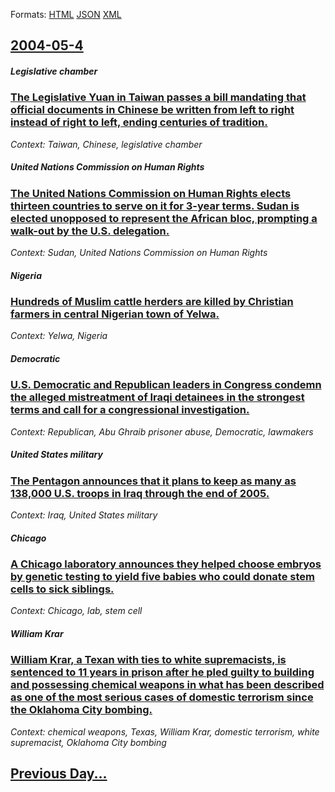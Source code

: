 
Formats: [HTML](2004/05/4/index.html)  [JSON](2004/05/4/index.json)  [XML](2004/05/4/index.xml)  

## [2004-05-4](/news/2004/05/4/index.md)

##### Legislative chamber
### [ The Legislative Yuan in Taiwan passes a bill mandating that official documents in Chinese be written from left to right instead of right to left, ending centuries of tradition. ](/news/2004/05/4/the-legislative-yuan-in-taiwan-passes-a-bill-mandating-that-official-documents-in-chinese-be-written-from-left-to-right-instead-of-right-to.md)
_Context: Taiwan, Chinese, legislative chamber_

##### United Nations Commission on Human Rights
### [ The United Nations Commission on Human Rights elects thirteen countries to serve on it for 3-year terms. Sudan is elected unopposed to represent the African bloc, prompting a walk-out by the U.S. delegation. ](/news/2004/05/4/the-united-nations-commission-on-human-rights-elects-thirteen-countries-to-serve-on-it-for-3-year-terms-sudan-is-elected-unopposed-to-repr.md)
_Context: Sudan, United Nations Commission on Human Rights_

##### Nigeria
### [ Hundreds of Muslim cattle herders are killed by Christian farmers in central Nigerian town of Yelwa. ](/news/2004/05/4/hundreds-of-muslim-cattle-herders-are-killed-by-christian-farmers-in-central-nigerian-town-of-yelwa.md)
_Context: Yelwa, Nigeria_

##### Democratic
### [ U.S. Democratic and Republican leaders in Congress condemn the alleged mistreatment of Iraqi detainees in the strongest terms and call for a congressional investigation. ](/news/2004/05/4/u-s-democratic-and-republican-leaders-in-congress-condemn-the-alleged-mistreatment-of-iraqi-detainees-in-the-strongest-terms-and-call-for.md)
_Context: Republican, Abu Ghraib prisoner abuse, Democratic, lawmakers_

##### United States military
### [ The Pentagon announces that it plans to keep as many as 138,000 U.S. troops in Iraq through the end of 2005. ](/news/2004/05/4/the-pentagon-announces-that-it-plans-to-keep-as-many-as-138-000-u-s-troops-in-iraq-through-the-end-of-2005.md)
_Context: Iraq, United States military_

##### Chicago
### [ A Chicago laboratory announces they helped choose embryos by genetic testing to yield five babies who could donate stem cells to sick siblings. ](/news/2004/05/4/a-chicago-laboratory-announces-they-helped-choose-embryos-by-genetic-testing-to-yield-five-babies-who-could-donate-stem-cells-to-sick-sibli.md)
_Context: Chicago, lab, stem cell_

##### William Krar
### [ William Krar, a Texan with ties to white supremacists, is sentenced to 11 years in prison after he pled guilty to building and possessing chemical weapons in what has been described as one of the most serious cases of domestic terrorism since the Oklahoma City bombing. ](/news/2004/05/4/william-krar-a-texan-with-ties-to-white-supremacists-is-sentenced-to-11-years-in-prison-after-he-pled-guilty-to-building-and-possessing-c.md)
_Context: chemical weapons, Texas, William Krar, domestic terrorism, white supremacist, Oklahoma City bombing_

## [Previous Day...](/news/2004/05/3/index.md)

